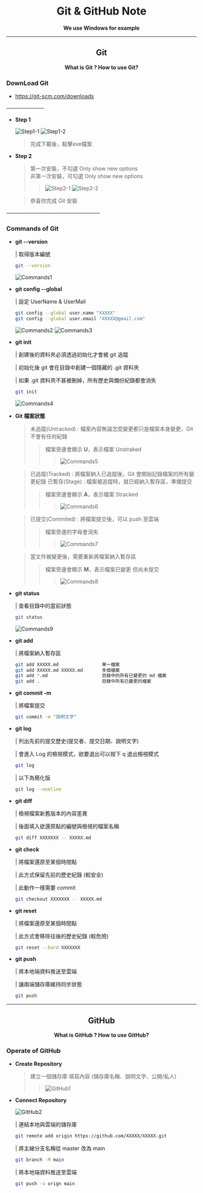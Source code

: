 <h1 align="center">Git & GitHub Note</h1>

<p align="center"><strong>We use Windows for example</strong></p>

---

<h2 align="center">Git</h2>

<p align="center"><strong>What is Git ? How to use Git?</strong></p>


### DownLoad Git

- <https://git-scm.com/downloads>

──────────

- __Step 1__

    ![Step1-1](Picture/DownLoad_Git_1.jpg " ")
    ![Step1-2](Picture/DownLoad_Git_2.jpg " ")

    > 完成下載後，點擊exe檔案

- __Step 2__

    > 第一次安裝，不勾選 Only show new options  
    > 非第一次安裝，可勾選 Only show new options
    >> ![Step2-1](Picture/DownLoad_Git_3.jpg " ")
    >> ![Step2-2](Picture/DownLoad_Git_4.jpg " ")

    > 恭喜你完成 Git 安裝

─────────────────────────

### Commands of Git

- __git --version__

    | 取得版本編號

    ```bash
    git --version
    ```
    ![Commands1](Picture/Git_1.jpg " ")

- __git config --global__

    | 設定 UserName & UserMail

    ```bash
    git config --global user.name "XXXXX"
    git config --global user.email "XXXXX@gmail.com"
    ```

    ![Commands2](Picture/Git_2.jpg " ")
    ![Commands3](Picture/Git_3.jpg " ")

- __git init__

    | 創建後的資料夾必須透過初始化才會被 git 追蹤

    | 初始化後 git 會在目錄中創建一個隱藏的 .git 資料夾

    | 如果 .git 資料夾不甚被刪掉，所有歷史與備份紀錄都會消失

    ```bash
    git init
    ```

    ![Commands4](Picture/Git_4.jpg " ")

- __Git 檔案狀態__

    > 未追蹤(Untracked) : 檔案內容無論怎麼變更都只是檔案本身變更，Git 不會有任何紀錄  
    >> 檔案旁邊會顯示 **U**，表示檔案 Unstraked  
    >>> ![Commands5](Picture/Git_6.jpg " ")

    > 已追蹤(Tracked) : 將檔案納入已追蹤後，Git 會開始記錄檔案的所有變更紀錄
    > 已暫存(Stage) : 檔案被追蹤時，就已經納入暫存區，準備提交
    >> 檔案旁邊會顯示 **A**，表示檔案 Stracked
    >>> ![Commands6](Picture/Git_7.jpg " ")

    > 已提交(Commited) : 將檔案提交後，可以 push 至雲端
    >> 檔案旁邊的字母會消失
    >>> ![Commands7](Picture/Git_8.jpg " ")

    > 當文件被變更後，需要重新將檔案納入暫存區
    >> 檔案旁邊會顯示 **M**，表示檔案已變更 但尚未提交
    >>> ![Commands8](Picture/Git_9.jpg " ")


- __git status__

    | 查看目錄中的當前狀態

    ```bash
    git status
    ```
    
    ![Commands9](Picture/Git_5.jpg " ")

- __git add__

    | 將檔案納入暫存區

    ```bash
    git add XXXXX.md                單一檔案
    git add XXXXX.md XXXXX.md       多個檔案
    git add *.md                    目錄中的所有已變更的 md 檔案
    git add .                       目錄中所有已變更的檔案
    ```

- __git commit -m__

    | 將檔案提交

    ```bash
    git commit -m "說明文字"
    ```

- __git log__

    | 列出先前的提交歷史(提交者、提交日期、說明文字)

    | 會進入 Log 的檢視模式，欲要退出可以按下 q 退出檢視模式

    ```bash
    git log
    ```

    | 以下為簡化版

    ```bash
    git log --oneline
    ```

- __git diff__

    | 檢視檔案新舊版本的內容差異

    | 後面填入欲還原點的編號與檢視的檔案名稱

    ```bash
    git diff XXXXXXX -- XXXXX.md
    ```

- __git check__

    | 將檔案還原至某個時間點

    | 此方式保留先前的歷史紀錄 (較安全)

    | 此動作一樣需要 commit

    ```bash
    git checkout XXXXXXX -- XXXXX.md
    ```

- __git reset__

    | 將檔案還原至某個時間點
    
    | 此方式會移除往後的歷史紀錄 (較危險)

    ```bash
    git reset --hard XXXXXXX
    ```

- __git push__

    | 將本地端資料推送至雲端

    | 讓兩端儲存庫維持同步狀態

    ```bash
    git push
    ```

---

<h2 align="center">GitHub</h2>

<p align="center"><strong>What is GitHub ? How to use GitHub?</strong></p>

### Operate of GitHub

- __Create Repository__

    > 建立一個儲存庫
    > 填寫內容 (儲存庫名稱、說明文字、公開/私人)
    >> ![GitHub1](Picture/GitHub_1.jpg " ")

- __Connect Repository__

    ![GitHub2](Picture/GitHub_2.jpg " ")

    | 連結本地與雲端的儲存庫

    ```bash
    git remote add origin https://github.com/XXXXX/XXXXX.git
    ```

    | 將主線分支名稱從 master 改為 main
    
    ```bash
    git branch -M main
    ```

    | 將本地端資料推送至雲端

    ```bash
    git push -u orign main
    ```